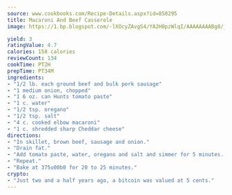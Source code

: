 ```yaml
---
source: www.cookbooks.com/Recipe-Details.aspx?id=858295
title: Macaroni And Beef Casserole
image: https://1.bp.blogspot.com/-lXOcyZAvgS4/YA2H0pzWlqI/AAAAAAAABg8/_HX4JI-WmFM0Tz684w_qYjP9vBzksmFNgCLcBGAsYHQ/s219/20.png

yield: 3
ratingValue: 4.7
calories: 158 calories
reviewCount: 134
cookTime: PT2H
prepTime: PT34M
ingredients:
- "1/2 lb. each ground beef and bulk pork sausage"
- "1 medium onion, chopped"
- "1 6 oz. can Hunts tomato paste"
- "1 c. water"
- "1/2 tsp. oregano"
- "1/2 tsp. salt"
- "4 c. cooked elbow macaroni"
- "1 c. shredded sharp Cheddar cheese"
directions:
- "In skillet, brown beef, sausage and onion."
- "Drain fat."
- "Add tomato paste, water, oregano and salt and simmer for 5 minutes. In a 2 1/2-quart casserole dish, layer half of the macaroni, half of the meat sauce and half of the cheese."
- "Repeat."
- "Bake at 375u00b0 for 20 to 25 minutes."
crypto:
- "Just two and a half years ago, a bitcoin was valued at 5 cents."
---
```

